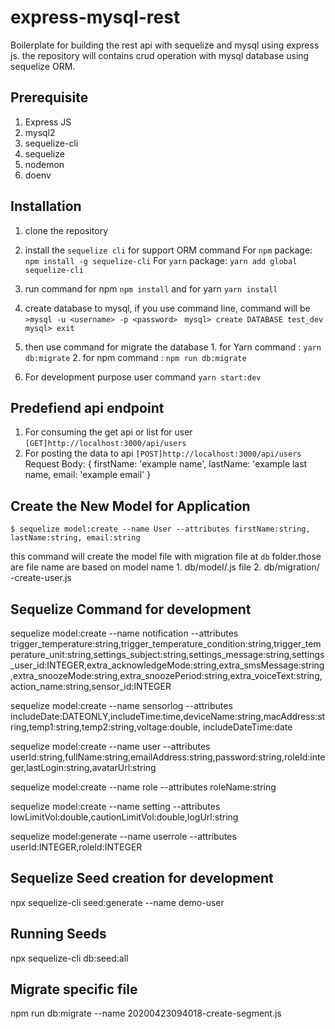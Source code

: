 # express-mysql-rest

Boilerplate for building the rest api with sequelize and mysql using express js. the repository will contains crud operation with mysql database using sequelize ORM.

## Prerequisite

1.  Express JS
2.  mysql2
3.  sequelize-cli
4.  sequelize
5.  nodemon
6.  doenv

## Installation

1.  clone the repository
2.  install the `sequelize cli` for support ORM command
    For `npm` package: `npm install -g sequelize-cli`
    For `yarn` package: `yarn add global sequelize-cli`

3.  run command for npm `npm install` and for yarn `yarn install`
4.  create database to mysql, if you use command line, command will be
    `>mysql -u <username> -p <password> `
    `mysql> create DATABASE test_dev`
    `mysql> exit`
5.  then use command for migrate the database 1. for Yarn command : `yarn db:migrate` 2. for npm command : `npm run db:migrate`
6.  For development purpose user command `yarn start:dev`

## Predefiend api endpoint

1.  For consuming the get api or list for user `[GET]http://localhost:3000/api/users`
2.  For posting the data to api `[POST]http://localhost:3000/api/users`
    Request Body:
    {
    firstName: 'example name',
    lastName: 'example last name,
    email: 'example email'
    }

## Create the New Model for Application

```
$ sequelize model:create --name User --attributes firstName:string, lastName:string, email:string
```

this command will create the model file with migration file at `db` folder.those are file name are based on model name 1. db/model/<model>.js file 2. db/migration/ <date>-create-user.js

## Sequelize Command for development

sequelize model:create --name notification --attributes trigger_temperature:string,trigger_temperature_condition:string,trigger_temperature_unit:string,settings_subject:string,settings_message:string,settings_user_id:INTEGER,extra_acknowledgeMode:string,extra_smsMessage:string,extra_snoozeMode:string,extra_snoozePeriod:string,extra_voiceText:string,action_name:string,sensor_id:INTEGER

sequelize model:create --name sensorlog --attributes includeDate:DATEONLY,includeTime:time,deviceName:string,macAddress:string,temp1:string,temp2:string,voltage:double, includeDateTime:date

sequelize model:create --name user --attributes userId:string,fullName:string,emailAddress:string,password:string,roleId:integer,lastLogin:string,avatarUrl:string

sequelize model:create --name role --attributes roleName:string

sequelize model:create --name setting --attributes lowLimitVol:double,cautionLimitVol:double,logUrl:string

sequelize model:generate --name userrole --attributes userId:INTEGER,roleId:INTEGER

## Sequelize Seed creation for development

npx sequelize-cli seed:generate --name demo-user

## Running Seeds

npx sequelize-cli db:seed:all

## Migrate specific file

npm run db:migrate --name 20200423094018-create-segment.js
